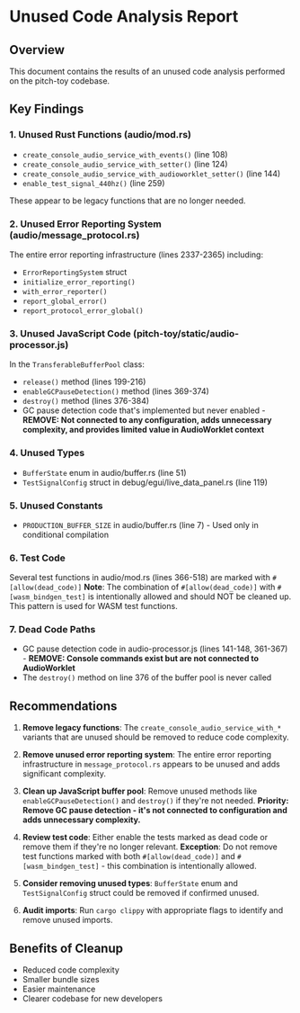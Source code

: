 # Unused Code Analysis Report

## Overview
This document contains the results of an unused code analysis performed on the pitch-toy codebase.

## Key Findings

### 1. Unused Rust Functions (audio/mod.rs)
- `create_console_audio_service_with_events()` (line 108)
- `create_console_audio_service_with_setter()` (line 124)  
- `create_console_audio_service_with_audioworklet_setter()` (line 144)
- `enable_test_signal_440hz()` (line 259)

These appear to be legacy functions that are no longer needed.

### 2. Unused Error Reporting System (audio/message_protocol.rs)
The entire error reporting infrastructure (lines 2337-2365) including:
- `ErrorReportingSystem` struct
- `initialize_error_reporting()`
- `with_error_reporter()`
- `report_global_error()`
- `report_protocol_error_global()`

### 3. Unused JavaScript Code (pitch-toy/static/audio-processor.js)
In the `TransferableBufferPool` class:
- `release()` method (lines 199-216)
- `enableGCPauseDetection()` method (lines 369-374)
- `destroy()` method (lines 376-384)
- GC pause detection code that's implemented but never enabled - **REMOVE: Not connected to any configuration, adds unnecessary complexity, and provides limited value in AudioWorklet context**

### 4. Unused Types
- `BufferState` enum in audio/buffer.rs (line 51)
- `TestSignalConfig` struct in debug/egui/live_data_panel.rs (line 119)

### 5. Unused Constants
- `PRODUCTION_BUFFER_SIZE` in audio/buffer.rs (line 7) - Used only in conditional compilation

### 6. Test Code
Several test functions in audio/mod.rs (lines 366-518) are marked with `#[allow(dead_code)]`
**Note**: The combination of `#[allow(dead_code)]` with `#[wasm_bindgen_test]` is intentionally allowed and should NOT be cleaned up. This pattern is used for WASM test functions.

### 7. Dead Code Paths
- GC pause detection code in audio-processor.js (lines 141-148, 361-367) - **REMOVE: Console commands exist but are not connected to AudioWorklet**
- The `destroy()` method on line 376 of the buffer pool is never called

## Recommendations

1. **Remove legacy functions**: The `create_console_audio_service_with_*` variants that are unused should be removed to reduce code complexity.

2. **Remove unused error reporting system**: The entire error reporting infrastructure in `message_protocol.rs` appears to be unused and adds significant complexity.

3. **Clean up JavaScript buffer pool**: Remove unused methods like `enableGCPauseDetection()` and `destroy()` if they're not needed. **Priority: Remove GC pause detection - it's not connected to configuration and adds unnecessary complexity.**

4. **Review test code**: Either enable the tests marked as dead code or remove them if they're no longer relevant. **Exception**: Do not remove test functions marked with both `#[allow(dead_code)]` and `#[wasm_bindgen_test]` - this combination is intentionally allowed.

5. **Consider removing unused types**: `BufferState` enum and `TestSignalConfig` struct could be removed if confirmed unused.

6. **Audit imports**: Run `cargo clippy` with appropriate flags to identify and remove unused imports.

## Benefits of Cleanup
- Reduced code complexity
- Smaller bundle sizes
- Easier maintenance
- Clearer codebase for new developers